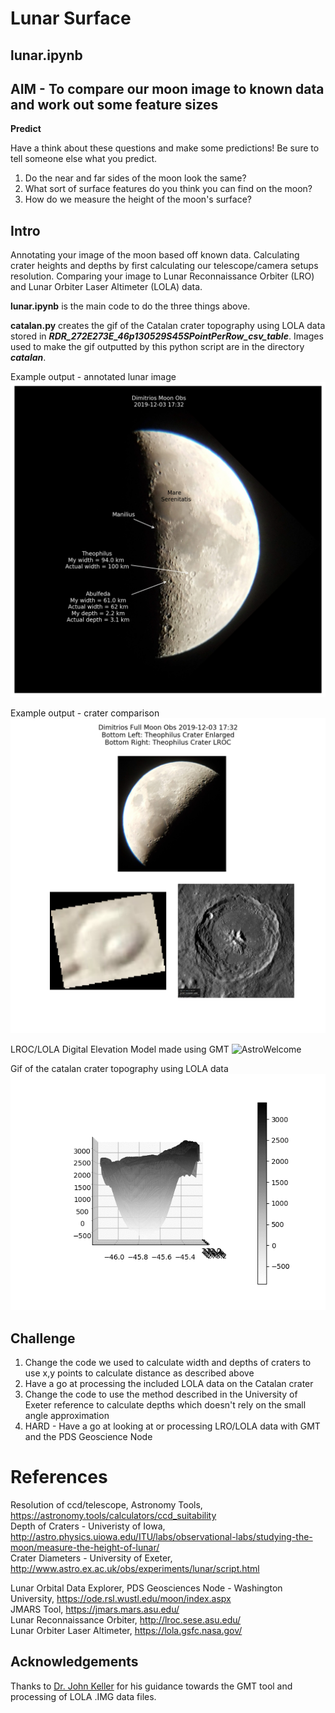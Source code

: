 # Lunar Surface

## lunar.ipynb
## AIM - To compare our moon image to known data and work out some feature sizes

**Predict**

Have a think about these questions and make some predictions! Be sure to tell someone else what you predict.

1) Do the near and far sides of the moon look the same?    
2) What sort of surface features do you think you can find on the moon?    
3) How do we measure the height of the moon's surface?

## Intro

Annotating your image of the moon based off known data.
Calculating crater heights and depths by first calculating our telescope/camera setups resolution.
Comparing your image to Lunar Reconnaissance Orbiter (LRO) and Lunar Orbiter Laser Altimeter (LOLA) data.

**lunar.ipynb** is the main code to do the three things above.

**catalan.py** creates the gif of the Catalan crater topography using LOLA data stored in ***RDR_272E273E_46p130529S45SPointPerRow_csv_table***. Images used to make the gif outputted by this python script are in the directory ***catalan***.

Example output - annotated lunar image
![AstroWelcome](mymoonAnnotated.png)

Example output - crater comparison
![AstroWelcome](theophilusCraterComparison.png)

LROC/LOLA Digital Elevation Model made using GMT
![AstroWelcome](Lunar_LROC_WAC_GLD100_ClrShade_79s79n_9216.jpg)

Gif of the catalan crater topography using LOLA data
![AstroWelcome](catalan.gif)

## Challenge

1) Change the code we used to calculate width and depths of craters to use x,y points to calculate distance as described above  
2) Have a go at processing the included LOLA data on the Catalan crater  
3) Change the code to use the method described in the University of Exeter reference to calculate depths which doesn't rely on the small angle approximation  
4) HARD - Have a go at looking at or processing LRO/LOLA data with GMT and the PDS Geoscience Node

# References

Resolution of ccd/telescope, Astronomy Tools, https://astronomy.tools/calculators/ccd_suitability  
Depth of Craters - Univeristy of Iowa, http://astro.physics.uiowa.edu/ITU/labs/observational-labs/studying-the-moon/measure-the-height-of-lunar/  
Crater Diameters - University of Exeter, http://www.astro.ex.ac.uk/obs/experiments/lunar/script.html  

Lunar Orbital Data Explorer, PDS Geosciences Node - Washington University, https://ode.rsl.wustl.edu/moon/index.aspx    
JMARS Tool, https://jmars.mars.asu.edu/  
Lunar Reconnaissance Orbiter, http://lroc.sese.asu.edu/  
Lunar Orbiter Laser Altimeter, https://lola.gsfc.nasa.gov/

## Acknowledgements

Thanks to [Dr. John Keller](https://science.gsfc.nasa.gov/sed/bio/john.w.keller) for his guidance towards the GMT tool and processing of LOLA .IMG data files.